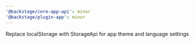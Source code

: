 ```yaml
---
'@backstage/core-app-api': minor
'@backstage/plugin-app': minor
---
```


Replace localStorage with StorageApi for app theme and language settings
